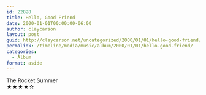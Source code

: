 ```yaml
---
id: 22828
title: Hello, Good Friend
date: 2000-01-01T00:00:00-06:00
author: claycarson
layout: post
guid: http://claycarson.net/uncategorized/2000/01/01/hello-good-friend/
permalink: /timeline/media/music/album/2000/01/01/hello-good-friend/
categories:
  - Album
format: aside
---
```

<div class="media-details"></div>

<div class="media-creator">The Rocket Summer</div>

<div class="media-rating">★★★★☆</div>